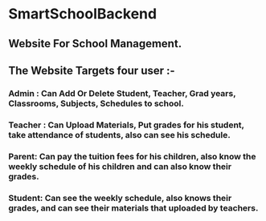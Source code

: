 # SmartSchoolBackend
## Website For School Management.
  ## The Website Targets four user :-
### Admin : Can Add Or Delete Student, Teacher, Grad years, Classrooms, Subjects, Schedules to school.
### Teacher : Can Upload Materials, Put grades for his student, take attendance of students, also can see his schedule.
### Parent: Can pay the tuition fees for his children, also know the weekly schedule of his children  and can also know their grades.
### Student: Can see the weekly schedule, also knows their grades, and can see their materials that uploaded by teachers.
